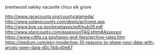 brentwood 
oakley 
vacaville 
chico 
elk grove

http://www.racecounts.org/county/alameda/
http://www.solanocounty.com/depts/ar/home.asp
http://www.boe.ca.gov/proptaxes/pdf/pub29.pdf
http://www.stancounty.com/assessor/FAQ.shtm#Assessor
https://www.cdtfa.ca.gov/taxes-and-fees/archive-rates.htm
https://medium.com/esri-insider/top-10-reasons-to-share-your-data-with-arcgis-open-data-d0c744cd0e87
